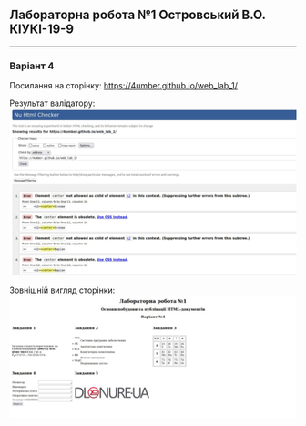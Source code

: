 ## Лабораторна робота №1 Островський В.О. КІУКІ-19-9
___
### Варіант 4

Посилання на сторінку: https://4umber.github.io/web_lab_1/

Результат валідатору:
![](valid_res.jpg)

Зовнішній вигляд сторінки:
![](page.jpg)
